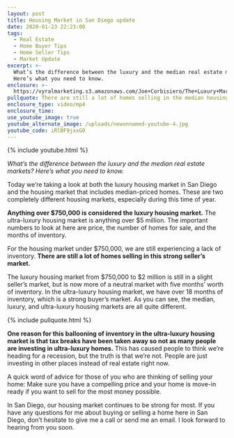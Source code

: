 ```yaml
---
layout: post
title: Housing Market in San Diego update
date: 2020-01-23 22:23:00
tags:
  - Real Estate
  - Home Buyer Tips
  - Home Seller Tips
  - Market Update
excerpt: >-
  What’s the difference between the luxury and the median real estate markets?
  Here’s what you need to know.
enclosure: >-
  https://vyralmarketing.s3.amazonaws.com/Joe+Corbisiero/The+Luxury+Market+vs.+the+Median+Market+(1).mp4
pullquote: There are still a lot of homes selling in the median housing market.
enclosure_type: video/mp4
enclosure_time:
use_youtube_image: true
youtube_alternate_image: /uploads/newunnamed-youtube-4.jpg
youtube_code: iRlBF9jxxG0
---
```


{% include youtube.html %}

*What’s the difference between the luxury and the median real estate markets? Here’s what you need to know.*

Today we’re taking a look at both the luxury housing market in San Diego and the housing market that includes median-priced homes. These are two completely different housing markets, especially during this time of year.

**Anything over $750,000 is considered the luxury housing market.** The ultra-luxury housing market is anything over $5 million. The important numbers to look at here are price, the number of homes for sale, and the months of inventory.&nbsp;

For the housing market under $750,000, we are still experiencing a lack of inventory. **There are still a lot of homes selling in this strong seller’s market.**

The luxury housing market from $750,000 to $2 million is still in a slight seller’s market, but is now more of a neutral market with five months’ worth of inventory. In the ultra-luxury housing market, we have over 18 months of inventory, which is a strong buyer’s market. As you can see, the median, luxury, and ultra-luxury housing markets are all quite different.

{% include pullquote.html %}

**One reason for this ballooning of inventory in the ultra-luxury housing market is that tax breaks have been taken away so not as many people are investing in ultra-luxury homes.** This has caused people to think we’re heading for a recession, but the truth is that we’re not. People are just investing in other places instead of real estate right now.

A quick word of advice for those of you who are thinking of selling your home: Make sure you have a compelling price and your home is move-in ready if you want to sell for the most money possible.

In San Diego, our housing market continues to be strong for most. If you have any questions for me about buying or selling a home here in San Diego, don’t hesitate to give me a call or send me an email. I look forward to hearing from you soon.